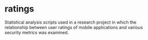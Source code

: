 # ratings
Statistical analysis scripts used in a research project in which the relationship between user ratings of mobile applications and various security metrics was examined.
